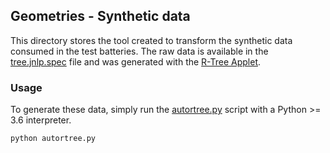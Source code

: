 ## Geometries - Synthetic data

This directory stores the tool created to transform the synthetic data consumed in the test batteries. The raw data is available in the [tree.jnlp.spec](tree.jnlp.spec) file and was generated with the [R-Tree Applet](http://gis.umb.no/gis/applets/rtree2/jdk1.1/).

### Usage

To generate these data, simply run the [autortree.py](autortree.py) script with a Python >= 3.6 interpreter.

```shell
python autortree.py
```
